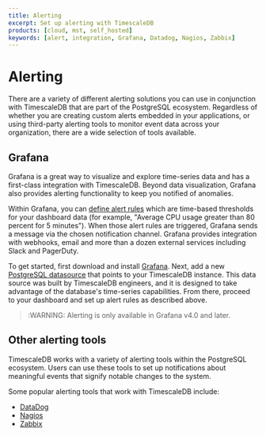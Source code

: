 ```yaml
---
title: Alerting
excerpt: Set up alerting with TimescaleDB
products: [cloud, mst, self_hosted]
keywords: [alert, integration, Grafana, Datadog, Nagios, Zabbix]
---
```


# Alerting

There are a variety of different alerting solutions you can use in conjunction
with TimescaleDB that are part of the PostgreSQL ecosystem. Regardless of
whether you are creating custom alerts embedded in your applications, or using
third-party alerting tools to monitor event data across your organization, there
are a wide selection of tools available.

## Grafana

Grafana is a great way to visualize and explore time-series data and has a
first-class integration with TimescaleDB. Beyond data visualization, Grafana
also provides alerting functionality to keep you notified of anomalies.

Within Grafana, you can [define alert rules][define alert rules] which are
time-based thresholds for your dashboard data (for example, "Average CPU usage
greater than 80 percent for 5 minutes"). When those alert rules are triggered,
Grafana sends a message via the chosen notification channel. Grafana provides
integration with webhooks, email and more than a dozen external services
including Slack and PagerDuty.

To get started, first download and install [Grafana][Grafana-install]. Next, add
a new [PostgreSQL datasource][PostgreSQL datasource] that points to your
TimescaleDB instance. This data source was built by TimescaleDB engineers, and
it is designed to take advantage of the database's time-series capabilities.
From there, proceed to your dashboard and set up alert rules as described above.

<!-- -->
>:WARNING: Alerting is only available in Grafana v4.0 and later.

## Other alerting tools

TimescaleDB works with a variety of alerting tools within the PostgreSQL
ecosystem. Users can use these tools to set up notifications about meaningful
events that signify notable changes to the system.

Some popular alerting tools that work with TimescaleDB include:

*   [DataDog][datadog-install]
*   [Nagios][nagios-install]
*   [Zabbix][zabbix-install]

[Grafana-install]: https://grafana.com/get
[PostgreSQL datasource]: https://grafana.com/docs/features/datasources/postgres/
[datadog-install]: https://docs.datadoghq.com/integrations/postgres/
[define alert rules]: https://grafana.com/docs/alerting/rules/
[nagios-install]: https://www.nagios.com/solutions/postgres-monitoring/
[zabbix-install]: https://www.zabbix.com/documentation/current/en/manual/appendix/install/timescaledb
